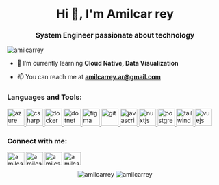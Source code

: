 <h1 align="center">Hi 👋, I'm Amilcar rey</h1>
<h3 align="center">System Engineer passionate about technology</h3>

<p align="left"> <img src="https://komarev.com/ghpvc/?username=amilcarrey&label=Profile%20views&color=0e75b6&style=flat" alt="amilcarrey" /> </p>


- 🌱 I’m currently learning **Cloud Native, Data Visualization**

- 📫 You can reach me at **amilcarrey.ar@gmail.com**

<h3 align="left">Languages and Tools:</h3>
<p align="left"> <a href="https://azure.microsoft.com/en-in/" target="_blank"> <img src="https://www.vectorlogo.zone/logos/microsoft_azure/microsoft_azure-icon.svg" alt="azure" width="40" height="40"/> </a> <a href="https://www.w3schools.com/cs/" target="_blank"> <img src="https://devicons.github.io/devicon/devicon.git/icons/csharp/csharp-original.svg" alt="csharp" width="40" height="40"/> </a> <a href="https://www.docker.com/" target="_blank"> <img src="https://devicons.github.io/devicon/devicon.git/icons/docker/docker-original-wordmark.svg" alt="docker" width="40" height="40"/> </a> <a href="https://dotnet.microsoft.com/" target="_blank"> <img src="https://devicons.github.io/devicon/devicon.git/icons/dot-net/dot-net-original-wordmark.svg" alt="dotnet" width="40" height="40"/> </a> <a href="https://www.figma.com/" target="_blank"> <img src="https://www.vectorlogo.zone/logos/figma/figma-icon.svg" alt="figma" width="40" height="40"/> </a> <a href="https://git-scm.com/" target="_blank"> <img src="https://www.vectorlogo.zone/logos/git-scm/git-scm-icon.svg" alt="git" width="40" height="40"/> </a> <a href="https://developer.mozilla.org/en-US/docs/Web/JavaScript" target="_blank"> <img src="https://devicons.github.io/devicon/devicon.git/icons/javascript/javascript-original.svg" alt="javascript" width="40" height="40"/> </a> <a href="https://nuxtjs.org/" target="_blank"> <img src="https://www.vectorlogo.zone/logos/nuxtjs/nuxtjs-icon.svg" alt="nuxtjs" width="40" height="40"/> </a> <a href="https://www.postgresql.org" target="_blank"> <img src="https://devicons.github.io/devicon/devicon.git/icons/postgresql/postgresql-original-wordmark.svg" alt="postgresql" width="40" height="40"/> </a> <a href="https://tailwindcss.com/" target="_blank"> <img src="https://www.vectorlogo.zone/logos/tailwindcss/tailwindcss-icon.svg" alt="tailwind" width="40" height="40"/> </a> <a href="https://vuejs.org/" target="_blank"> <img src="https://devicons.github.io/devicon/devicon.git/icons/vuejs/vuejs-original-wordmark.svg" alt="vuejs" width="40" height="40"/> </a> </p>

<p align="left">
<h3 align="left">Connect with me:</h3>
<a href="https://twitter.com/amilcarrey" target="blank"><img align="center" src="https://cdn.jsdelivr.net/npm/simple-icons@3.0.1/icons/twitter.svg" alt="amilcarrey" height="30" width="40" /></a>
<a href="https://linkedin.com/in/amilcarrey" target="blank"><img align="center" src="https://cdn.jsdelivr.net/npm/simple-icons@3.0.1/icons/linkedin.svg" alt="amilcarrey" height="30" width="40" /></a>
<a href="https://instagram.com/amilcarrey" target="blank"><img align="center" src="https://cdn.jsdelivr.net/npm/simple-icons@3.0.1/icons/instagram.svg" alt="amilcarrey" height="30" width="40" /></a>
<a href="https://www.youtube.com/c/amilcar rey" target="blank"><img align="center" src="https://cdn.jsdelivr.net/npm/simple-icons@3.0.1/icons/youtube.svg" alt="amilcar rey" height="30" width="40" /></a>
</p>


<p align="center" floar="left">
  <img src="https://github-readme-stats.vercel.app/api/top-langs/?username=amilcarrey&layout=compact" alt="amilcarrey" />
  <img  src="https://github-readme-stats.vercel.app/api?username=amilcarrey&show_icons=true" alt="amilcarrey" />
</p>



